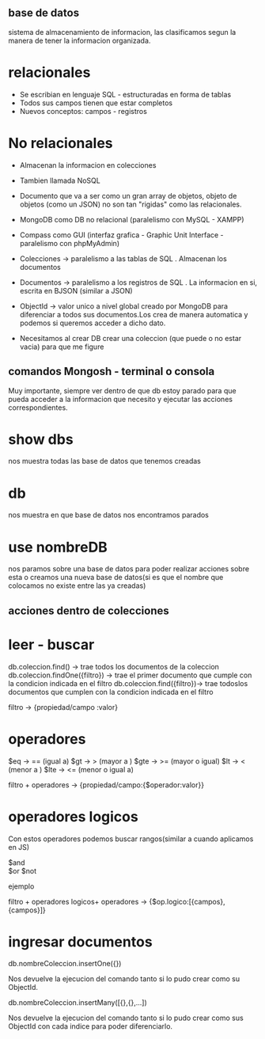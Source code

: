 ## base de datos
sistema de almacenamiento de informacion, las clasificamos segun la manera de tener la informacion organizada.

# relacionales
- Se escribian en lenguaje SQL - estructuradas en forma de tablas
- Todos sus campos tienen que estar completos
- Nuevos conceptos: campos - registros


# No relacionales 
- Almacenan la informacion en colecciones 
- Tambien llamada NoSQL
- Documento que va a ser como un gran array de objetos, objeto de objetos (como un JSON)
no son tan "rigidas" como las relacionales.

- MongoDB como DB no relacional (paralelismo con MySQL - XAMPP)
- Compass como GUI (interfaz grafica - Graphic Unit Interface  - paralelismo con phpMyAdmin)

- Colecciones -> paralelismo a las tablas de SQL . Almacenan los documentos 
- Documentos -> paralelismo a los registros de SQL . La informacion en si, escrita en BJSON (similar a JSON)

- ObjectId -> valor unico a nivel global creado por MongoDB para diferenciar a todos sus documentos.Los crea de manera automatica y podemos si queremos acceder a dicho dato.

- Necesitamos al crear DB crear una coleccion (que puede o no estar vacia) para que me figure

## comandos Mongosh - terminal o consola 

Muy importante, siempre ver dentro de que db estoy parado para que pueda acceder a la informacion que necesito y ejecutar las acciones correspondientes.

# show dbs
nos muestra todas las base de datos que tenemos creadas

# db 
nos muestra en que base de datos nos encontramos parados

# use nombreDB
nos paramos sobre una base de datos para poder realizar acciones sobre esta o creamos una nueva base de datos(si es que el nombre que colocamos no existe entre las ya creadas)



## acciones dentro de colecciones 

# leer - buscar

db.coleccion.find() -> trae todos los documentos de la coleccion
 db.coleccion.findOne({filtro}) -> trae el primer documento que cumple con la condicion indicada en el filtro
  db.coleccion.find({filtro})-> trae todoslos documentos que cumplen con la condicion indicada en el filtro

  filtro -> {propiedad/campo :valor}

  # operadores 

  $eq -> == (igual a)
  $gt -> > (mayor a )
  $gte -> >= (mayor o igual)
  $lt -> < (menor a )
  $lte -> <= (menor o igual a)

  filtro + operadores -> {propiedad/campo:{$operador:valor}}


# operadores logicos 

Con estos operadores podemos buscar rangos(similar a cuando aplicamos en JS)

$and  
$or
$not

ejemplo

  filtro + operadores logicos+ operadores -> {$op.logico:[{campos},{campos}]}

# ingresar documentos 

db.nombreColeccion.insertOne({})

Nos devuelve la ejecucion del comando tanto si lo pudo crear como su ObjectId.

db.nombreColeccion.insertMany([{},{},...])

Nos devuelve la ejecucion del comando tanto si lo pudo crear como sus ObjectId con cada indice para poder diferenciarlo.




